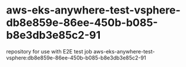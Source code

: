 # aws-eks-anywhere-test-vsphere-db8e859e-86ee-450b-b085-b8e3db3e85c2-91
repository for use with E2E test job aws-eks-anywhere-test-vsphere:db8e859e-86ee-450b-b085-b8e3db3e85c2-91
